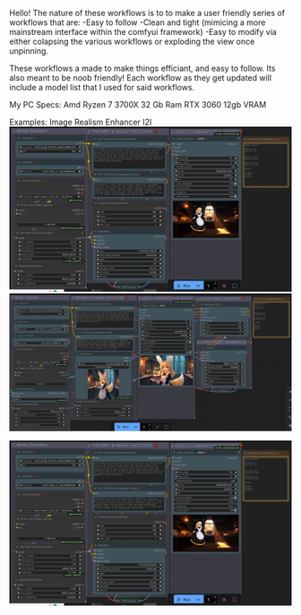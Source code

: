 Hello! The nature of these workflows is to to make a user friendly series of workflows that are: -Easy to follow -Clean and tight (mimicing a more mainstream interface within the comfyui framework) -Easy to modify via either colapsing the various workflows or exploding the view once unpinning.

These workflows a made to make things efficiant, and easy to follow. Its also meant to be noob friendly! Each workflow as they get updated will include a model list that I used for said workflows.

My PC Specs: Amd Ryzen 7 3700X 32 Gb Ram RTX 3060 12gb VRAM

Examples: 
Image Realism Enhancer I2I
![image alt](https://github.com/MarzEnt87/ComfyUI-Workflows/blob/5f08e83cd026453f76f9ae540cc46653a9545e37/screenshots/Marz_Wan2.1_T2V.png)
![image alt](https://github.com/MarzEnt87/ComfyUI-Workflows/blob/216412a1cbc67518439ec7a8910bee536d353acc/screenshots/Marz_Wan2.1_I2V.png)

![image alt](https://github.com/MarzEnt87/ComfyUI-Workflows/blob/f8b6e84dc3cec7663a322e802ac8d53706c52ffa/screenshots/Marz_Wan2.1_T2V.png)
